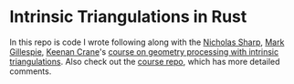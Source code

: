 # Intrinsic Triangulations in Rust

In this repo is code I wrote following along with the [Nicholas Sharp](https://nmwsharp.com/), [Mark Gillespie](https://markjgillespie.com/), [Keenan Crane](http://keenan.is/here)'s [course on geometry processing with intrinsic triangulations](https://www.youtube.com/watch?v=gcRDdYrgOhg). Also check out the [course repo](https://github.com/nmwsharp/intrinsic-triangulations-tutorial), which has more detailed comments.
